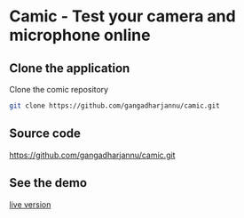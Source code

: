 # Camic - Test your camera and microphone online

## Clone the application

Clone the comic repository

```bash
git clone https://github.com/gangadharjannu/camic.git
```

## Source code

https://github.com/gangadharjannu/camic.git

## See the demo

[live version](https://gangadharjannu.github.io/camic)

